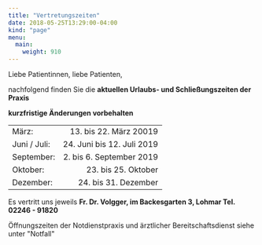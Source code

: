 ```yaml
---
title: "Vertretungszeiten"
date: 2018-05-25T13:29:00-04:00
kind: "page"
menu:
  main:
    weight: 910
---
```


Liebe Patientinnen, liebe Patienten,
 
nachfolgend finden Sie die **aktuellen Urlaubs- und Schließungszeiten der Praxis**

**kurzfristige Änderungen vorbehalten**

|||
|-------------|----------------------------:|
März:     |        13. bis 22. März 20019
Juni / Juli:        |        24. Juni bis 12. Juli 2019 
September:  |     2. bis 6. September 2019
Oktober:  |  23. bis 25. Oktober 
Dezember:      |   24. bis 31. Dezember


Es vertritt uns jeweils 
**Fr. Dr. Volgger, im Backesgarten 3, Lohmar
Tel. 02246 - 91820**

 Öffnungszeiten der Notdienstpraxis und ärztlicher Bereitschaftsdienst siehe unter "Notfall"
